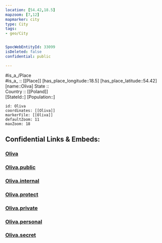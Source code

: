 ```yaml
---
location: [54.42,18.5] 
mapzoom: [7,12] 
mapmarker: city 
type: City
tags:
- geo/City


SpocWebEntityId: 33099
isDeleted: false
confidential: public

---
```

#is_a_/Place  
#is_a_ :: [[Place]] 
[has_place_longitude::18.5] 
[has_place_latitude::54.42] 
[name::Oliva] 
State ::  
Country :: [[Poland]]  
[StateId::] 
[Population::] 



```leaflet
id: Oliva
coordinates: [[Oliva]] 
markerFile: [[Oliva]] 
defaultZoom: 11 
maxZoom: 18
```


## Confidential Links & Embeds: 

### [Oliva](/_Standards/Earth/Continent/Europe/Europe~East/Poland/Provinces~Poland/Pomeranian/City/Oliva.md) 

### [Oliva.public](/_public/Earth/Continent/Europe/Europe~East/Poland/Provinces~Poland/Pomeranian/City/Oliva.public.md) 

### [Oliva.internal](/_internal/Earth/Continent/Europe/Europe~East/Poland/Provinces~Poland/Pomeranian/City/Oliva.internal.md) 

### [Oliva.protect](/_protect/Earth/Continent/Europe/Europe~East/Poland/Provinces~Poland/Pomeranian/City/Oliva.protect.md) 

### [Oliva.private](/_private/Earth/Continent/Europe/Europe~East/Poland/Provinces~Poland/Pomeranian/City/Oliva.private.md) 

### [Oliva.personal](/_personal/Earth/Continent/Europe/Europe~East/Poland/Provinces~Poland/Pomeranian/City/Oliva.personal.md) 

### [Oliva.secret](/_secret/Earth/Continent/Europe/Europe~East/Poland/Provinces~Poland/Pomeranian/City/Oliva.secret.md)

